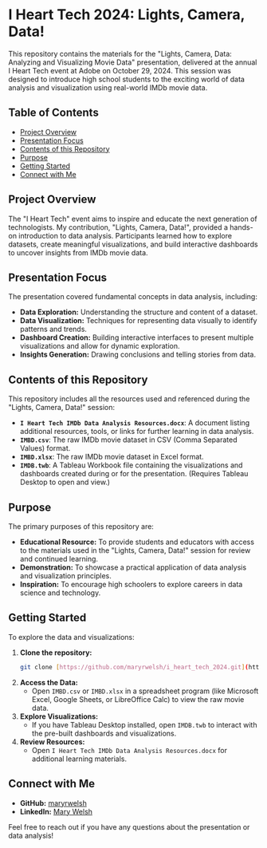 # I Heart Tech 2024: Lights, Camera, Data!

This repository contains the materials for the "Lights, Camera, Data: Analyzing and Visualizing Movie Data" presentation, delivered at the annual I Heart Tech event at Adobe on October 29, 2024. This session was designed to introduce high school students to the exciting world of data analysis and visualization using real-world IMDb movie data.

## Table of Contents

* [Project Overview](#project-overview)
* [Presentation Focus](#presentation-focus)
* [Contents of this Repository](#contents-of-this-repository)
* [Purpose](#purpose)
* [Getting Started](#getting-started)
* [Connect with Me](#connect-with-me)

## Project Overview

The "I Heart Tech" event aims to inspire and educate the next generation of technologists. My contribution, "Lights, Camera, Data!", provided a hands-on introduction to data analysis. Participants learned how to explore datasets, create meaningful visualizations, and build interactive dashboards to uncover insights from IMDb movie data.

## Presentation Focus

The presentation covered fundamental concepts in data analysis, including:

* **Data Exploration:** Understanding the structure and content of a dataset.
* **Data Visualization:** Techniques for representing data visually to identify patterns and trends.
* **Dashboard Creation:** Building interactive interfaces to present multiple visualizations and allow for dynamic exploration.
* **Insights Generation:** Drawing conclusions and telling stories from data.

## Contents of this Repository

This repository includes all the resources used and referenced during the "Lights, Camera, Data!" session:

* **`I Heart Tech IMDb Data Analysis Resources.docx`**: A document listing additional resources, tools, or links for further learning in data analysis.
* **`IMBD.csv`**: The raw IMDb movie dataset in CSV (Comma Separated Values) format.
* **`IMBD.xlsx`**: The raw IMDb movie dataset in Excel format.
* **`IMDB.twb`**: A Tableau Workbook file containing the visualizations and dashboards created during or for the presentation. (Requires Tableau Desktop to open and view.)

## Purpose

The primary purposes of this repository are:

* **Educational Resource:** To provide students and educators with access to the materials used in the "Lights, Camera, Data!" session for review and continued learning.
* **Demonstration:** To showcase a practical application of data analysis and visualization principles.
* **Inspiration:** To encourage high schoolers to explore careers in data science and technology.

## Getting Started

To explore the data and visualizations:

1.  **Clone the repository:**
    ```bash
    git clone [https://github.com/maryrwelsh/i_heart_tech_2024.git](https://github.com/maryrwelsh/i_heart_tech_2024.git)
    ```
2.  **Access the Data:**
    * Open `IMBD.csv` or `IMBD.xlsx` in a spreadsheet program (like Microsoft Excel, Google Sheets, or LibreOffice Calc) to view the raw movie data.
3.  **Explore Visualizations:**
    * If you have Tableau Desktop installed, open `IMDB.twb` to interact with the pre-built dashboards and visualizations.
4.  **Review Resources:**
    * Open `I Heart Tech IMDb Data Analysis Resources.docx` for additional learning materials.

## Connect with Me

* **GitHub:** [maryrwelsh](https://www.google.com/search?q=https://github.com/maryrwelsh)
* **LinkedIn:** [Mary Welsh](https://www.linkedin.com/in/mary-w-a9878363/)

Feel free to reach out if you have any questions about the presentation or data analysis!